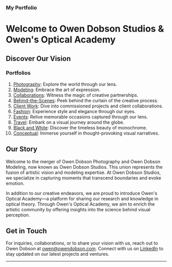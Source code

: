 ### My Portfolio

# Welcome to Owen Dobson Studios & Owen's Optical Academy

## Discover Our Vision

### Portfolios

1. [Photography](/photography): Explore the world through our lens.
2. [Modeling](/modeling): Embrace the art of expression.
3. [Collaborations](/collaborations): Witness the magic of creative partnerships.
4. [Behind-the-Scenes](/behind-the-scenes): Peek behind the curtain of the creative process.
5. [Client Work](/client-work): Dive into commissioned projects and client collaborations.
6. [Fashion](/fashion): Experience style and elegance through our eyes.
7. [Events](/events): Relive memorable occasions captured through our lens.
8. [Travel](/travel): Embark on a visual journey around the globe.
9. [Black and White](/black-and-white): Discover the timeless beauty of monochrome.
10. [Conceptual](/conceptual): Immerse yourself in thought-provoking visual narratives.

## Our Story

Welcome to the merger of Owen Dobson Photography and Owen Dobson Modeling, now known as Owen Dobson Studios. This union represents the fusion of artistic vision and modeling expertise. At Owen Dobson Studios, we specialize in capturing moments that transcend boundaries and evoke emotion.

In addition to our creative endeavors, we are proud to introduce Owen's Optical Academy—a platform for sharing our research and knowledge in optical theory. Through Owen's Optical Academy, we aim to enrich the artistic community by offering insights into the science behind visual perception.

## Get in Touch

For inquiries, collaborations, or to share your vision with us, reach out to Owen Dobson at [owen@owendobson.com](mailto:owen@owendobson.com). Connect with us on [LinkedIn](https://linkedin.com/in/owendob23) to stay updated on our latest projects and ventures.

---
